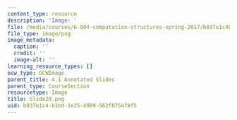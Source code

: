 ```yaml
---
content_type: resource
description: 'Image: '
file: /media/courses/6-004-computation-structures-spring-2017/b037e1c4b1bd3e354989562f0754f8f5_Slide20.png
file_type: image/png
image_metadata:
  caption: ''
  credit: ''
  image-alt: ''
learning_resource_types: []
ocw_type: OCWImage
parent_title: 4.1 Annotated Slides
parent_type: CourseSection
resourcetype: Image
title: Slide20.png
uid: b037e1c4-b1bd-3e35-4989-562f0754f8f5
---
```

